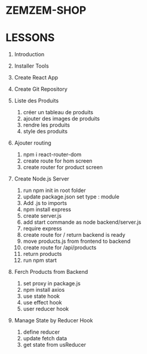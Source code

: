 #  ZEMZEM-SHOP

# LESSONS

1. Introduction 
2. Installer Tools
3. Create React App 
4. Create Git Repository
5. Liste des Produits 
   1. créer un tableau de produits 
   2. ajouter des images de produits 
   3. rendre les produits 
   4. style des produits

6. Ajouter routing
    1. npm i react-router-dom
    2. create route for hom screen
    3. create router for product screen 

7. Create Node.js Server 
    1. run npm init in root folder 
    2. update package.json set type : module 
    3. Add .js to imports 
    4. npm install express 
    5. create server.js 
    6. add start commande as node backend/server.js
    7. require express 
    8. create route for / return backend is ready 
    9. move products.js from frontend to backend 
    10. create route for /api/products
    11. return products 
    12. run npm start

8. Ferch Products from Backend 
    1. set proxy in package.js
    2. npm install axios 
    3. use state hook
    4. use effect hook  
    5. user reducer hook   

9. Manage State by Reducer Hook 
    1. define reducer
    2. update fetch data
    3. get state from usReducer
